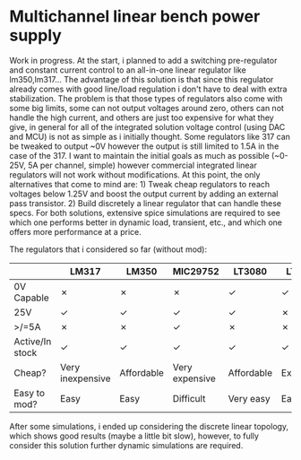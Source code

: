 # Multichannel linear bench power supply

Work in progress. At the start, i planned to add a switching pre-regulator and constant current control to an all-in-one linear regulator like lm350,lm317... The advantage of this solution is that since this regulator already comes with good line/load regulation i don't have to deal with extra stabilization. The problem is that those types of regulators also come with some big limits, some can not output voltages around zero, others can not handle the high current, and others are just too expensive for what they give, in general for all of the integrated solution voltage control (using DAC and MCU) is not as simple as i initially thought. Some regulators like 317 can be tweaked to output ~0V however the output is still limited to 1.5A in the case of the 317. I want to maintain the initial goals as much as possible (~0-25V, 5A per channel, simple) however commercial integrated linear regulators will not work without modifications. At this point, the only alternatives that come to mind are: 1) Tweak cheap regulators to reach voltages below 1.25V and boost the output current by adding an external pass transistor. 2) Build discretely a linear regulator that can handle these specs. For both solutions, extensive spice simulations are required to see which one performs better in dynamic load, transient, etc., and which one offers more performance at a price.

The regulators that i considered so far (without mod):

|                 | LM317         | LM350         | MIC29752      | LT3080        | LT3083        |
| --------------- | ------------- | ------------- | ------------- | ------------- | ------------- |
| 0V Capable      | &cross;       | &cross;       | &cross;       | &check;       | &check;       |
| 25V             | &check;       | &check;       | &check;       | &check;       | &cross;       |
| >/=5A           | &cross;       | &cross;       | &check;       | &cross;       | &cross;       |
| Active/In stock | &check;       | &check;       | &check;       | &check;       | &check;       |
| Cheap?          |Very inexpensive| Affordable   | Very expensive| Affordable    | Expensive     |
| Easy to mod?    | Easy          | Easy          | Difficult     | Very easy     | Easy          |

After some simulations, i ended up considering the discrete linear topology, which shows good results (maybe a little bit slow), however, to fully consider this solution further dynamic simulations are required.
